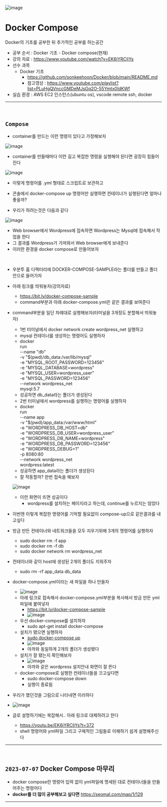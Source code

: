 ![image](https://github.com/sonkeehoon/Docker/assets/81700507/794fec8f-f6f0-46a8-8b25-3afc1ecfa866)

# Docker Compose 
Docker의 기초를 공부한 뒤 추가적인 공부를 하는공간
- 공부 순서 : Docker 기초 - Docker compose(현재)
- 강의 자료 : https://www.youtube.com/watch?v=EK6iYRCIjYs
- 선수 과목
  - Docker 기초
    - https://github.com/sonkeehoon/Docker/blob/main/README.md
    - 참고영상 : https://www.youtube.com/playlist?list=PLuHgQVnccGMDeMJsGq2O-55Ymtx0IdKWf
- 실습 환경 : AWS EC2 인스턴스(ubuntu os), vscode remote ssh, docker
<hr><br>

## `Compose`
- container를 만드는 이런 명령이 있다고 가정해보자

![image](https://github.com/sonkeehoon/Docker/assets/81700507/8ecc8ba3-69cc-4ecd-bce5-c28ef8c88648)
- container를 만들때마다 이런 길고 복잡한 명령을 실행해야 된다면 굉장히 힘들어진다

![image](https://github.com/sonkeehoon/Docker/assets/81700507/40df4e1f-f4cd-4ad2-af24-eca656708eff)
- 이렇게 명령어를 .yml 형태로 스크립트로 보관하고
- 콘솔에서 docker-compose up 명령어만 실행하면 컨테이너가 실행된다면 얼마나 좋을까?

- 우리가 하려는것은 다음과 같다

![image](https://github.com/sonkeehoon/Docker/assets/81700507/08d0f521-5133-46ad-b05b-83016c784737)
- Web browser에서 Wordpress에 접속하면 Wordpress는 Mysql에 접속해서 작업을 한다
- 그 결과를 Wordpress가 가져와서 Web browser에게 보내준다
- 이러한 환경을 docker compose로 만들어보자
<br>

- 우분투 홈 디렉터리에 DOCKER-COMPOSE-SAMPLE라는 폴더를 만들고 폴더 안으로 들어가자
- 아래 링크를 띄워놓자(강의자료)
  - https://bit.ly/docker-compose-sample
  - command부분과 아래 docker-compose.yml은 같은 결과를 보여준다
- command부분을 일단 차례대로 실행해보자(터미널을 3개정도 분할해서 띄워놓자)
  - 1번 터미널에서 docker network create wordpress_net 실행하고
  - mysql 컨테이너를 생성하는 명령어도 실행하자
  - docker \
    run \
    --name "db" \
    -v "$(pwd)/db_data:/var/lib/mysql" \
    -e "MYSQL_ROOT_PASSWORD=123456" \
    -e "MYSQL_DATABASE=wordpress" \
    -e "MYSQL_USER=wordpress_user" \
    -e "MYSQL_PASSWORD=123456" \
    --network wordpress_net \
    mysql:5.7
  - 성공하면 db_data라는 폴더가 생성된다
  - 2번 터미널에서 wordpress를 실행하는 명령어를 실행하자
  - docker \
    run \
    --name app \
    -v "$(pwd)/app_data:/var/www/html" \
    -e "WORDPRESS_DB_HOST=db" \
    -e "WORDPRESS_DB_USER=wordpress_user" \
    -e "WORDPRESS_DB_NAME=wordpress" \
    -e "WORDPRESS_DB_PASSWORD=123456" \
    -e "WORDPRESS_DEBUG=1" \
    -p 8080:80 \
    --network wordpress_net \
    wordpress:latest
  - 성공하면 app_data라는 폴더가 생성된다
  - 잘 작동할까? 한번 접속을 해보자
    <br>
    
  ![image](https://github.com/sonkeehoon/Docker/assets/81700507/31ece19b-239e-4ce4-8a28-357050867d06)
  - 이런 화면이 뜨면 성공이다
    - wordpress를 설치하는 페이지라고 하는데, continue를 누르지는 않았다

- 이번엔 이렇게 복잡한 명령어를 기억할 필요없이 compose-up으로 같은결과를 내고싶다
- 방금 만든 컨테이너와 네트워크들을 모두 지우기위해 3개의 명령어를 실행하자
  - sudo docker rm -f app
  - sudo docker rm -f db
  - sudo docker network rm wordpress_net
- 컨테이너와 같이 host에 생성된 2개의 폴더도 지워주자
  - sudo rm -rf app_data db_data
- docker-compose.yml이라는 새 파일을 하나 만들자
  - ![image](https://github.com/sonkeehoon/Docker/assets/81700507/2a025e4c-daa9-4664-ad32-2073d69db700)  
  - 아래 링크로 접속해서 docker-compose.yml부분을 복사해서 방금 만든 yml파일에 붙여넣자
    - https://bit.ly/docker-compose-sample
    - ![image](https://github.com/sonkeehoon/Docker/assets/81700507/2d1fdcb9-d0be-46b5-a531-93b0728aa1ac)
  - 우선 docker-compose를 설치하자
    - sudo apt-get install docker-compose
  - 설치가 됐으면 실행하자
    - <ins>sudo docker-compose up</ins>
    - ![image](https://github.com/sonkeehoon/Docker/assets/81700507/4864eecd-d8da-4edc-8bfb-1932b5f92f82)
    - 아까와 동일하게 2개의 폴더가 생성됐다
  - 설치가 잘 됐는지 확인해보자
    - ![image](https://github.com/sonkeehoon/Docker/assets/81700507/984a085f-85f6-4203-858f-6be643aac931)
    - 아까와 같은 wordpress 설치안내 화면이 잘 뜬다
  - docker-compose로 실행한 컨테이너들을 끄고싶다면
    - sudo docker-compose down
    - 실행이 종료됨
- 우리가 했던것을 그림으로 나타내면 이러하다
- ![image](https://github.com/sonkeehoon/Docker/assets/81700507/efe1459e-2909-478b-9577-49844ab527a7)
- 글로 설명하기에는 복잡해서.. 아래 링크로 대체하려고 한다
  - https://youtu.be/EK6iYRCIjYs?t=372
  - shell 명령어와 yml파일 그리고 구체적인 그림들로 이해하기 쉽게 설명해주신다

<hr><br>

## `2023-07-07` Docker Compose 마무리
- docker compose란 명령어 입력 없이 yml파일에 명세된 대로 컨테이너들을 만들어주는 명령어다
- <strong>docker를 더 많이 공부해보고 싶다면</strong> https://seomal.com/map/1/129
<hr><br>
